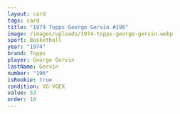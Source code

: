 ```yaml
---
layout: card
tags: card
title: "1974 Topps George Gervin #196"
image: /images/uploads/1974-topps-george-gervin.webp
sport: Basketball
year: "1974"
brand: Topps
player: George Gervin
lastName: Gervin
number: "196"
isRookie: true
condition: VG-VGEX
value: 53
order: 10
---
```

